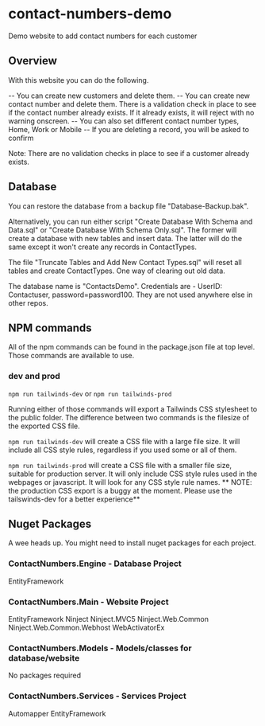 # contact-numbers-demo
Demo website to add contact numbers for each customer

## Overview
With this website you can do the following.

-- You can create new customers and delete them.
-- You can create new contact number and delete them. There is a validation check in place to see if the contact number already exists. If it already exists, it will reject with no warning onscreen.
-- You can also set different contact number types, Home, Work or Mobile
-- If you are deleting a record, you will be asked to confirm

Note: There are no validation checks in place to see if a customer already exists.

## Database

You can restore the database from a backup file "Database-Backup.bak".

Alternatively, you can run either script "Create Database With Schema and Data.sql" or "Create Database With Schema Only.sql". The former will create a database with new tables and insert data. The latter will do the same except it won't create any records in ContactTypes.

The file "Truncate Tables and Add New Contact Types.sql" will reset all tables and create ContactTypes. One way of clearing out old data.

The database name is "ContactsDemo". Credentials are - UserID: Contactuser, password=password100. They are not used anywhere else in other repos.

## NPM commands

All of the npm commands can be found in the package.json file at top level. Those commands are available to use.

### dev and prod

```npm run tailwinds-dev``` or ```npm run tailwinds-prod```

Running either of those commands will export a Tailwinds CSS stylesheet to the public folder. The difference between two commands is the filesize of the exported CSS file. 

```npm run tailwinds-dev``` will create a CSS file with a large file size. It will include all CSS style rules, regardless if you used some or all of them. 

```npm run tailwinds-prod``` will create a CSS file with a smaller file size, suitable for production server. It will only include CSS style rules used in the webpages or javascript. It will look for any CSS style rule names. ** NOTE: the production CSS export is a buggy at the moment. Please use the tailswinds-dev for a better experience**

## Nuget Packages

A wee heads up. You might need to install nuget packages for each project.

### ContactNumbers.Engine - Database Project
EntityFramework

### ContactNumbers.Main - Website Project
EntityFramework
Ninject
Ninject.MVC5
Ninject.Web.Common
Ninject.Web.Common.Webhost
WebActivatorEx

### ContactNumbers.Models - Models/classes for database/website
No packages required

### ContactNumbers.Services - Services Project
Automapper
EntityFramework